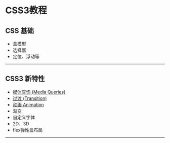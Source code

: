 # CSS3教程

## CSS 基础
- 盒模型
- 选择器
- 定位、浮动等

---

## CSS3 新特性
- [媒体查询 (Media Queries)](https://github.com/qieyif/Learn-CSS/blob/master/media-query.md)
- [过渡 (Transition)](https://github.com/qieyif/Learn-CSS/blob/master/transition.md)
- [动画 Animation](https://github.com/qieyif/Learn-CSS/blob/master/animation.md)
- 渐变
- 自定义字体
- 2D、3D
- flex弹性盒布局

---
